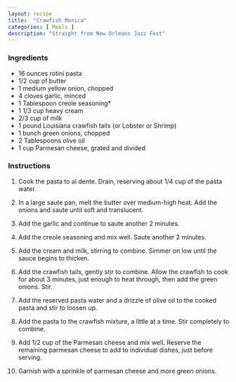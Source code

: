 ```yaml
---
layout: recipe
title:  "Crawfish Monica"
categories: [ Meals ]
description: "Straight from New Orleans Jazz Fest"
---
```


### Ingredients

- 16 ounces rotini pasta
- 1/2 cup of butter
- 1 medium yellow onion, chopped
- 4 cloves garlic, minced
- 1 Tablespoon creole seasoning*
- 1 1/3 cup heavy cream
- 2/3 cup of milk
- 1 pound Louisiana crawfish tails (or Lobster or Shrimp)
- 1 bunch green onions, chopped
- 2 Tablespoons olive oil
- 1 cup Parmesan cheese, grated and divided

### Instructions

1. Cook the pasta to al dente. Drain, reserving about 1/4 cup of the pasta water.

2. In a large saute pan, melt the butter over medium-high heat. Add the onions and saute until soft and translucent.

3. Add the garlic and continue to saute another 2 minutes.

4. Add the creole seasoning and mix well. Saute another 2 minutes.

5. Add the cream and milk, stirring to combine. Simmer on low until the sauce begins to thicken.

6. Add the crawfish tails, gently stir to combine. Allow the crawfish to cook for about 3 minutes, just enough to heat through, then add the green onions. Stir.

7. Add the reserved pasta water and a drizzle of olive oil to the cooked pasta and stir to loosen up.

8. Add the pasta to the crawfish mixture, a little at a time. Stir completely to combine.

9. Add 1/2 cup of the Parmesan cheese and mix well. Reserve the remaining parmesan cheese to add to individual dishes, just before serving.

10. Garnish with a sprinkle of parmesan cheese and more green onions.
